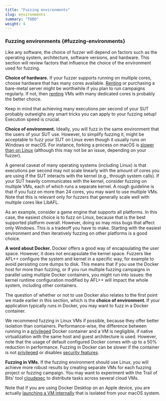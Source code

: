 ```yaml
---
title: "Fuzzing environments"
slug: environments
summary: "TODO"
weight: 4
---
```


### Fuzzing environments {#fuzzing-environments}

Like any software, the choice of fuzzer will depend on factors such as the operating system, architecture, software versions, and hardware. This section will review factors that influence the choice of the environment used for fuzzing.

**Choice of hardware.** If your fuzzer supports running on multiple cores, choose hardware that has many cores available. [Renting](https://www.hetzner.com/sb?country=us) or purchasing a bare-metal server might be worthwhile if you plan to run campaigns regularly. If not, then [renting](https://www.digitalocean.com/pricing/droplets#cpu-optimized) VMs with many dedicated cores is probably the better choice. 

Keep in mind that achieving many executions per second of your SUT probably outweighs any smart tricks you can apply to your fuzzing setup! Execution speed is crucial.

**Choice of environment.** Ideally, you will fuzz in the same environment that the users of your SUT use. However, to simplify fuzzing it, might be acceptable to fuzz your SUT on Linux even though it usually runs on Windows or macOS. For instance, forking a process on macOS is [slower than on Linux](https://github.com/AFLplusplus/AFLplusplus/blob/358cd1b062e58ce1d5c8efeef4789a5aca7ac5a9/GNUmakefile#L589) (although this may not be an issue, depending on your fuzzer).

A general caveat of many operating systems (including Linux) is that executions per second may not scale linearly with the amount of cores you are using if the SUT interacts with the kernel (e.g., through system calls). If your SUT heavily communicates with the kernel, consider fuzzing on multiple VMs, each of which runs a separate kernel. A rough guideline is that if you fuzz on more than 24 cores, you may want to use multiple VMs. Note that this is relevant only for fuzzers that generally scale well with multiple cores like LibAFL.

As an example, consider a game engine that supports all platforms. In this case, the easiest choice is to fuzz on Linux, because that is the best supported platform overall. However, doing so may miss bugs that affect only Windows. This is a tradeoff you have to make. Starting with the easiest environment and then iteratively fuzzing on other platforms is a good choice.

**A word about Docker.** Docker offers a good way of encapsulating the user space. However, it does not encapsulate the kernel space. Fuzzers like AFL++ configure the system and kernel in a specific way, for example to avoid persisting core dumps to disk. This means that if you use the Docker host for more than fuzzing, or if you run multiple fuzzing campaigns in parallel using multiple Docker containers, you might run into issues: the kernel runtime configuration modified by AFL++ will impact the whole system, including other containers.

The question of whether or not to use Docker also relates to the first point we made earlier in this section, which is the **choice of environment**. If your application typically runs in Docker, you may want to fuzz in a Docker container.

We recommend fuzzing in Linux VMs if possible, because they offer better isolation than containers. Performance-wise, the difference between running in a [privileged](https://docs.docker.com/engine/reference/commandline/run/#privileged) Docker container and a VM is negligible, if native virtualization with the same host and guest architecture is used. However, note that the usage of default configured Docker comes with up to a 50% reduction in performance. Fuzzing in Docker can be slower if the container is not [privileged](https://docs.docker.com/engine/reference/commandline/run/#privileged) or disables [security features](https://mamememo.blogspot.com/2020/05/cpu-intensive-rubypython-code-runs.html).

**Fuzzing in VMs.** If the fuzzing environment should use Linux, you will achieve more robust results by creating separate VMs for each fuzzing project or fuzzing campaign. You may want to experiment with the Trail of Bits’ tool [cloudexec](https://github.com/crytic/cloudexec) to distribute tasks across several cloud VMs.

Note that if you are using Docker Desktop on an Apple device, you are actually [launching a VM internally](https://www.docker.com/blog/the-magic-behind-the-scenes-of-docker-desktop/) that is isolated from your macOS system.